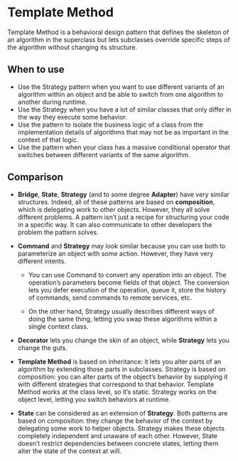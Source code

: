 # Template Method

Template Method is a behavioral design pattern that defines the skeleton of an algorithm in the superclass but lets subclasses override specific steps of the algorithm without changing its structure.

## When to use

- Use the Strategy pattern when you want to use different variants of an algorithm within an object and be able to switch from one algorithm to another during runtime.
- Use the Strategy when you have a lot of similar classes that only differ in the way they execute some behavior.
- Use the pattern to isolate the business logic of a class from the implementation details of algorithms that may not be as important in the context of that logic.
- Use the pattern when your class has a massive conditional operator that switches between different variants of the same algorithm.

## Comparison

- **Bridge**, **State**, **Strategy** (and to some degree **Adapter**) have very similar structures. Indeed, all of these patterns are based on **composition**, which is delegating work to other objects. However, they all solve different problems. A pattern isn’t just a recipe for structuring your code in a specific way. It can also communicate to other developers the problem the pattern solves.

- **Command** and **Strategy** may look similar because you can use both to parameterize an object with some action. However, they have very different intents.

  - You can use Command to convert any operation into an object. The operation’s parameters become fields of that object. The conversion lets you defer execution of the operation, queue it, store the history of commands, send commands to remote services, etc.

  - On the other hand, Strategy usually describes different ways of doing the same thing, letting you swap these algorithms within a single context class.

- **Decorator** lets you change the skin of an object, while **Strategy** lets you change the guts.

- **Template Method** is based on inheritance: it lets you alter parts of an algorithm by extending those parts in subclasses. Strategy is based on composition: you can alter parts of the object’s behavior by supplying it with different strategies that correspond to that behavior. Template Method works at the class level, so it’s static. Strategy works on the object level, letting you switch behaviors at runtime.

- **State** can be considered as an extension of **Strategy**. Both patterns are based on composition: they change the behavior of the context by delegating some work to helper objects. Strategy makes these objects completely independent and unaware of each other. However, State doesn’t restrict dependencies between concrete states, letting them alter the state of the context at will.
